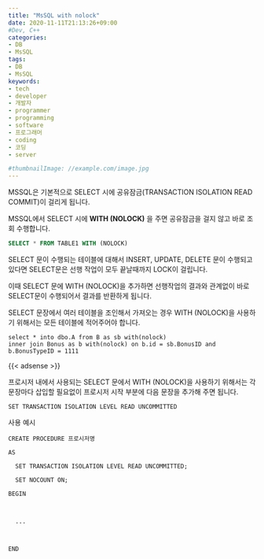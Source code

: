 ```yaml
---
title: "MsSQL with nolock"
date: 2020-11-11T21:13:26+09:00
#Dev, C++
categories:
- DB
- MsSQL
tags:
- DB
- MsSQL
keywords:
- tech
- developer
- 개발자
- programmer
- programming
- software
- 프로그래머
- coding
- 코딩
- server

#thumbnailImage: //example.com/image.jpg
---
```


MSSQL은 기본적으로 SELECT 시에 공유잠금(TRANSACTION ISOLATION READ COMMIT)이 걸리게 됩니다.

MSSQL에서 SELECT 시에 **WITH (NOLOCK)** 을 주면 공유잠금을 걸지 않고 바로 조회 수행합니다.

```sql
SELECT * FROM TABLE1 WITH (NOLOCK)
```


<!--more-->

  

  

SELECT 문이 수행되는 테이블에 대해서 INSERT, UPDATE, DELETE 문이 수행되고 있다면 SELECT문은 선행 작업이 모두 끝날때까지 LOCK이 걸립니다.

이때 SELECT 문에 WITH (NOLOCK)을 추가하면 선행작업의 결과와 관계없이 바로 SELECT문이 수행되어서 결과를 반환하게 됩니다.

SELECT 문장에서 여러 테이블을 조인해서 가져오는 경우 WITH (NOLOCK)을 사용하기 위해서는 모든 테이블에 적어주어야 합니다.
```mssql
select * into dbo.A from B as sb with(nolock)
inner join Bonus as b with(nolock) on b.id = sb.BonusID and b.BonusTypeID = 1111
```



  

{{< adsense >}}

프로시저 내에서 사용되는 SELECT 문에서 WITH (NOLOCK)을 사용하기 위해서는 각 문장마다 삽입할 필요없이 프로시저 시작 부분에 다음 문장을 추가해 주면 됩니다.

 ```mssql
SET TRANSACTION ISOLATION LEVEL READ UNCOMMITTED
 ```



  

  

사용 예시

```mssql
CREATE PROCEDURE 프로시저명

AS

  SET TRANSACTION ISOLATION LEVEL READ UNCOMMITTED;

  SET NOCOUNT ON;

BEGIN

 

  ...



END
```